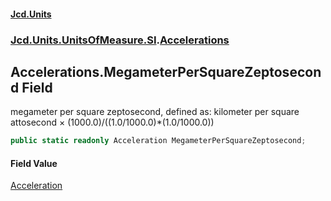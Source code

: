 #### [Jcd.Units](index.md 'index')
### [Jcd.Units.UnitsOfMeasure.SI](Jcd.Units.UnitsOfMeasure.SI.md 'Jcd.Units.UnitsOfMeasure.SI').[Accelerations](Accelerations.md 'Jcd.Units.UnitsOfMeasure.SI.Accelerations')

## Accelerations.MegameterPerSquareZeptosecond Field

megameter per square zeptosecond, defined as: kilometer per square attosecond × (1000.0)/((1.0/1000.0)*(1.0/1000.0))

```csharp
public static readonly Acceleration MegameterPerSquareZeptosecond;
```

#### Field Value
[Acceleration](Acceleration.md 'Jcd.Units.UnitTypes.Acceleration')